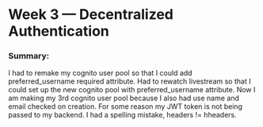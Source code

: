 # Week 3 — Decentralized Authentication

### Summary:
I had to remake my cognito user pool so that I could add preferred_username required attribute.  Had to rewatch livestream so that I could set up the new cognito pool with preferred_username attribute.  Now I am making my 3rd cognito user pool because I also had use name and email checked on creation.  For some reason my JWT token is not being passed to my backend.  I had a spelling mistake, headers != hheaders.   